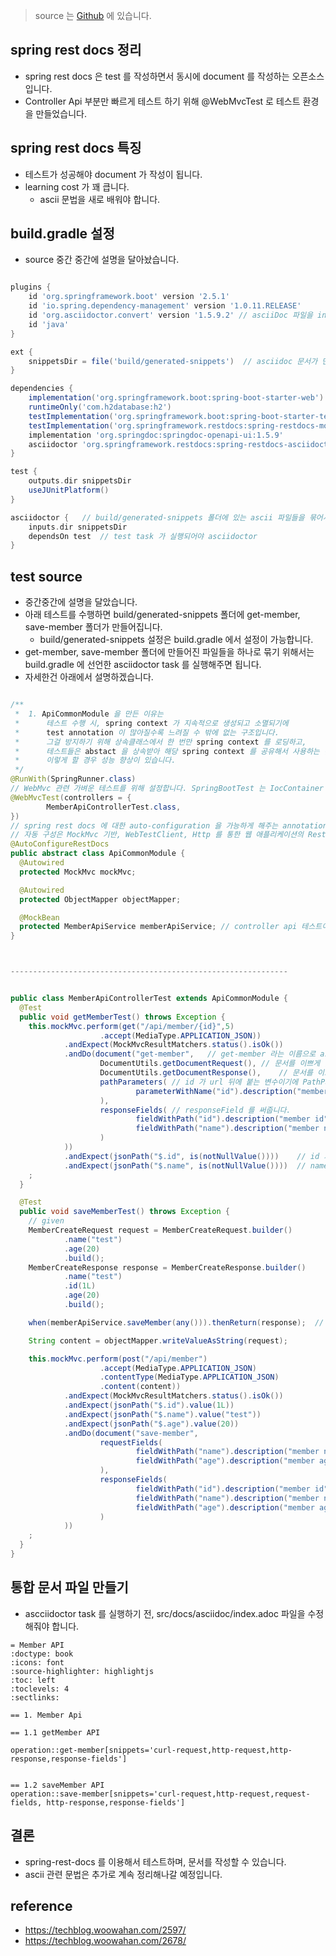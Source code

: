 > source 는 [Github](https://github.com/leechoongyon/spring-rest-docs-example) 에 있습니다.

## spring rest docs 정리
- spring rest docs 은 test 를 작성하면서 동시에 document 를 작성하는 오픈소스입니다.
- Controller Api 부분만 빠르게 테스트 하기 위해 @WebMvcTest 로 테스트 환경을 만들었습니다.

## spring rest docs 특징
- 테스트가 성공해야 document 가 작성이 됩니다.
- learning cost 가 꽤 큽니다.
    - ascii 문법을 새로 배워야 합니다.


## build.gradle 설정
- source 중간 중간에 설명을 달아놨습니다.

```groovy

plugins {
    id 'org.springframework.boot' version '2.5.1'
    id 'io.spring.dependency-management' version '1.0.11.RELEASE'
    id 'org.asciidoctor.convert' version '1.5.9.2' // asciiDoc 파일을 index.html 로 변경해주고 build 폴더에 copy 해주는 플러그입니다.
    id 'java'
}

ext {
    snippetsDir = file('build/generated-snippets')  // asciidoc 문서가 만들어지는 폴더 위치입니다.
}

dependencies {
    implementation('org.springframework.boot:spring-boot-starter-web')
    runtimeOnly('com.h2database:h2')
    testImplementation('org.springframework.boot:spring-boot-starter-test')
    testImplementation('org.springframework.restdocs:spring-restdocs-mockmvc')
    implementation 'org.springdoc:springdoc-openapi-ui:1.5.9'
    asciidoctor 'org.springframework.restdocs:spring-restdocs-asciidoctor'  // Mockmvc 를 restdocs 에서 사용할 수 있게 해주는 라이브러리입니다.
}

test {
    outputs.dir snippetsDir
    useJUnitPlatform()
}

asciidoctor {   // build/generated-snippets 폴더에 있는 ascii 파일들을 묶어서 index.html 으로 묶어주는 task 입니다.
    inputs.dir snippetsDir
    dependsOn test  // test task 가 실행되어야 asciidoctor
}

```

## test source
- 중간중간에 설명을 달았습니다.
- 아래 테스트를 수행하면 build/generated-snippets 폴더에 get-member, save-member 폴더가 만들어집니다.
    - build/generated-snippets 설정은 build.gradle 에서 설정이 가능합니다.
- get-member, save-member 폴더에 만들어진 파일들을 하나로 묶기 위해서는 build.gradle 에 선언한 asciidoctor task 를 실행해주면 됩니다.
- 자세한건 아래에서 설명하겠습니다.


```java

/**
 *  1. ApiCommonModule 을 만든 이유는
 *      테스트 수행 시, spring context 가 지속적으로 생성되고 소멸되기에
 *      test annotation 이 많아질수록 느려질 수 밖에 없는 구조입니다.
 *      그걸 방지하기 위해 상속클래스에서 한 번만 spring context 를 로딩하고,
 *      테스트들은 abstact 을 상속받아 해당 spring context 를 공유해서 사용하는 것입니다.
 *      이렇게 할 경우 성능 향상이 있습니다.
 */
@RunWith(SpringRunner.class)
// WebMvc 관련 가벼운 테스트를 위해 설정합니다. SpringBootTest 는 IocContainer 띄우기에 느립니다.
@WebMvcTest(controllers = {
        MemberApiControllerTest.class,
})
// spring rest docs 에 대한 auto-configuration 을 가능하게 해주는 annotation 입니다.
// 자동 구성은 MockMvc 기반, WebTestClient, Http 를 통한 웹 애플리케이션의 RestAssured 기반 테스트를 설정합니다.
@AutoConfigureRestDocs
public abstract class ApiCommonModule {
  @Autowired
  protected MockMvc mockMvc;

  @Autowired
  protected ObjectMapper objectMapper;

  @MockBean
  protected MemberApiService memberApiService; // controller api 테스트이기에 service 는 mocking 처리 합니다.
}



--------------------------------------------------------------


public class MemberApiControllerTest extends ApiCommonModule {
  @Test
  public void getMemberTest() throws Exception {
    this.mockMvc.perform(get("/api/member/{id}",5)
                    .accept(MediaType.APPLICATION_JSON))
            .andExpect(MockMvcResultMatchers.status().isOk())
            .andDo(document("get-member",   // get-member 라는 이름으로 asciidoc 문서가 만들어집니다.
                    DocumentUtils.getDocumentRequest(), // 문서를 이쁘게 출력합니다.
                    DocumentUtils.getDocumentResponse(),    // 문서를 이쁘게 출력합니다.
                    pathParameters( // id 가 url 뒤에 붙는 변수이기에 PathParameters 로 설정해줍니다.
                            parameterWithName("id").description("member id")
                    ),
                    responseFields( // responseField 를 써줍니다.
                            fieldWithPath("id").description("member id"),
                            fieldWithPath("name").description("member name")
                    )
            ))
            .andExpect(jsonPath("$.id", is(notNullValue())))    // id 가 notNull 이 아닌 것을 확인합니다.
            .andExpect(jsonPath("$.name", is(notNullValue())))  // name 이 notNull 이 아닌 것을 확인합니다.
    ;
  }

  @Test
  public void saveMemberTest() throws Exception {
    // given
    MemberCreateRequest request = MemberCreateRequest.builder()
            .name("test")
            .age(20)
            .build();
    MemberCreateResponse response = MemberCreateResponse.builder()
            .name("test")
            .id(1L)
            .age(20)
            .build();

    when(memberApiService.saveMember(any())).thenReturn(response);  // service 에 대한 mocking 입니다.

    String content = objectMapper.writeValueAsString(request);

    this.mockMvc.perform(post("/api/member")
                    .accept(MediaType.APPLICATION_JSON)
                    .contentType(MediaType.APPLICATION_JSON)
                    .content(content))
            .andExpect(MockMvcResultMatchers.status().isOk())
            .andExpect(jsonPath("$.id").value(1L))
            .andExpect(jsonPath("$.name").value("test"))
            .andExpect(jsonPath("$.age").value(20))
            .andDo(document("save-member",
                    requestFields(
                            fieldWithPath("name").description("member name"),
                            fieldWithPath("age").description("member age").optional()   // optional 을 주면 필수 값이 아닙니다.
                    ),
                    responseFields(
                            fieldWithPath("id").description("member id"),
                            fieldWithPath("name").description("member name"),
                            fieldWithPath("age").description("member age")
                    )
            ))
    ;
  }
}


```


## 통합 문서 파일 만들기
- ascciidoctor task 를 실행하기 전, src/docs/asciidoc/index.adoc 파일을 수정해줘야 합니다.

```text
= Member API
:doctype: book
:icons: font
:source-highlighter: highlightjs
:toc: left
:toclevels: 4
:sectlinks:

== 1. Member Api

== 1.1 getMember API

operation::get-member[snippets='curl-request,http-request,http-response,response-fields']


== 1.2 saveMember API
operation::save-member[snippets='curl-request,http-request,request-fields, http-response,response-fields']

```


## 결론
- spring-rest-docs 를 이용해서 테스트하며, 문서를 작성할 수 있습니다.
- ascii 관련 문법은 추가로 계속 정리해나갈 예정입니다.

## reference
- https://techblog.woowahan.com/2597/
- https://techblog.woowahan.com/2678/